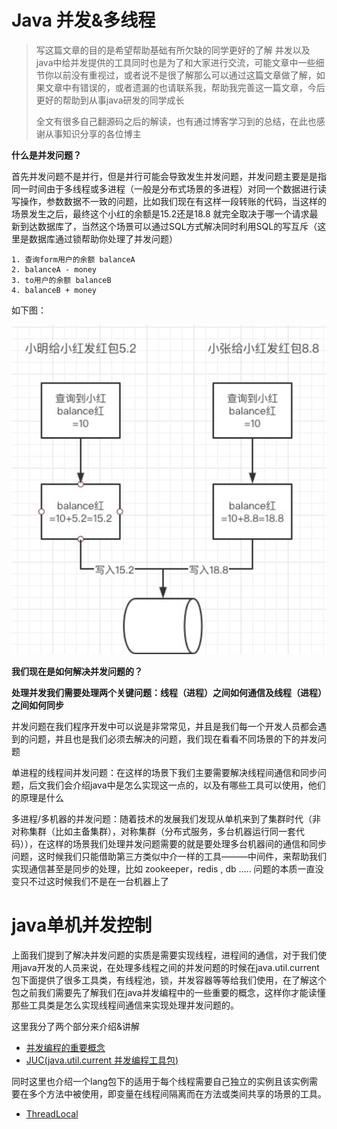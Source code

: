 # Java 并发&多线程

> 写这篇文章的目的是希望帮助基础有所欠缺的同学更好的了解 并发以及java中给并发提供的工具同时也是为了和大家进行交流，可能文章中一些细节你以前没有重视过，或者说不是很了解那么可以通过这篇文章做了解，如果文章中有错误的，或者遗漏的也请联系我，帮助我完善这一篇文章，今后更好的帮助到从事java研发的同学成长
>
> 全文有很多自己翻源码之后的解读，也有通过博客学习到的总结，在此也感谢从事知识分享的各位博主

**什么是并发问题？**

首先并发问题不是并行，但是并行可能会导致发生并发问题，并发问题主要是是指同一时间由于多线程或多进程（一般是分布式场景的多进程）对同一个数据进行读写操作，参数数据不一致的问题，比如我们现在有这样一段转账的代码，当这样的场景发生之后，最终这个小红的余额是15.2还是18.8 就完全取决于哪一个请求最新到达数据库了，当然这个场景可以通过SQL方式解决同时利用SQL的写互斥（这里是数据库通过锁帮助你处理了并发问题）

```
1. 查询form用户的余额 balanceA
2. balanceA - money
3. to用户的余额 balanceB
4. balanceB + money
```

如下图：

![image-20210413192525335](assets/image-20210413192525335.png)



**我们现在是如何解决并发问题的？**

**处理并发我们需要处理两个关键问题：线程（进程）之间如何通信及线程（进程）之间如何同步**

并发问题在我们程序开发中可以说是非常常见，并且是我们每一个开发人员都会遇到的问题，并且也是我们必须去解决的问题，我们现在看看不同场景的下的并发问题

单进程的线程间并发问题：在这样的场景下我们主要需要解决线程间通信和同步问题，后文我们会介绍java中是怎么实现这一点的，以及有哪些工具可以使用，他们的原理是什么

多进程/多机器的并发问题：随着技术的发展我们发现从单机来到了集群时代（非对称集群（比如主备集群），对称集群（分布式服务，多台机器运行同一套代码）），在这样的场景我们处理并发问题需要的就是要处理多台机器间的通信和同步问题，这时候我们只能借助第三方类似中介一样的工具———中间件，来帮助我们实现通信甚至是同步的处理，比如 zookeeper，redis , db ..... 问题的本质一直没变只不过这时候我们不是在一台机器上了

# java单机并发控制

上面我们提到了解决并发问题的实质是需要实现线程，进程间的通信，对于我们使用java开发的人员来说，在处理多线程之间的并发问题的时候在java.util.current 包下面提供了很多工具类，有线程池，锁，并发容器等等给我们使用，在了解这个包之前我们需要先了解我们在java并发编程中的一些重要的概念，这样你才能读懂那些工具类是怎么实现线程间通信来实现处理并发问题的。

这里我分了两个部分来介绍&讲解

* [并发编程的重要概念](并发编程中的重要概念.md)
* [JUC(java.util.current 并发编程工具包)](JUC/JUC.md)

同时这里也介绍一个lang包下的适用于每个线程需要自己独立的实例且该实例需要在多个方法中被使用，即变量在线程间隔离而在方法或类间共享的场景的工具。

* [ThreadLocal](ThreadLocal.md)

